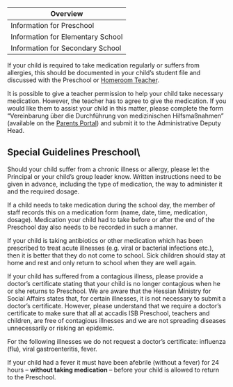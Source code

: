| Overview |
| --- |
| Information for Preschool | yes |
| Information for Elementary School | yes |
| Information for Secondary School | yes |

If your child is required to take medication regularly or suffers from allergies, this should be documented in your child’s student file and discussed with the Preschool or [Homeroom Teacher](/en/Homeroom_Teacher_and_Subject_Teacher "Homeroom Teacher and Subject Teacher").

It is possible to give a teacher permission to help your child take necessary medication. However, the teacher has to agree to give the medication. If you would like them to assist your child in this matter, please complete the form “Vereinbarung über die Durchführung von medizinischen Hilfsmaßnahmen” (available on the [Parents Portal](/en/Parents_Portal "Parents Portal")) and submit it to the Administrative Deputy Head.

## Special Guidelines Preschool\ 

Should your child suffer from a chronic illness or allergy, please let the Principal or your child’s group leader know. Written instructions need to be given in advance, including the type of medication, the way to administer it and the required dosage.

If a child needs to take medication during the school day, the member of staff records this on a medication form (name, date, time, medication, dosage). Medication your child had to take before or after the end of the Preschool day also needs to be recorded in such a manner.

If your child is taking antibiotics or other medication which has been prescribed to treat acute illnesses (e.g. viral or bacterial infections etc.), then it is better that they do not come to school. Sick children should stay at home and rest and only return to school when they are well again.

If your child has suffered from a contagious illness, please provide a doctor’s certificate stating that your child is no longer contagious when he or she returns to Preschool. We are aware that the Hessian Ministry for Social Affairs states that, for certain illnesses, it is not necessary to submit a doctor’s certificate. However, please understand that we require a doctor’s certificate to make sure that all at accadis ISB Preschool, teachers and children, are free of contagious illnesses and we are not spreading diseases unnecessarily or risking an epidemic.

For the following illnesses we do not request a doctor’s certificate: influenza (flu), viral gastroenteritis, fever.

If your child had a fever it must have been afebrile (without a fever) for 24 hours – **without taking medication** – before your child is allowed to return to the Preschool.